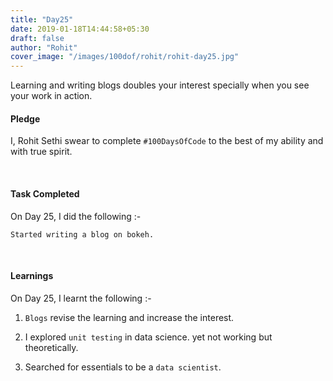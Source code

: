 ```yaml
---
title: "Day25"
date: 2019-01-18T14:44:58+05:30
draft: false
author: "Rohit"
cover_image: "/images/100dof/rohit/rohit-day25.jpg"
---
```

Learning and writing blogs doubles your interest specially when you see your work in action.
<!--more-->
#### Pledge
I, Rohit Sethi swear to complete `#100DaysOfCode` to the best of my ability and with true spirit.

<br>

#### Task Completed
On Day 25, I did the following :-

```
Started writing a blog on bokeh.
```
<br>

#### Learnings
On Day 25, I learnt the following :-

1. `Blogs` revise the learning and increase the interest.

2. I explored `unit testing` in data science. yet not working but theoretically.

3. Searched for essentials to be a `data scientist`.

<br/> 

